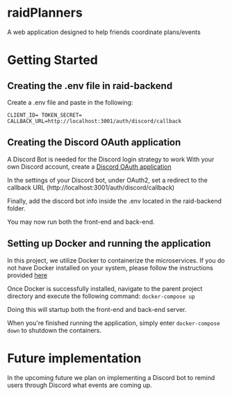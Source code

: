 ﻿# raidPlanners
A web application designed to help friends coordinate plans/events 

# Getting Started

## Creating the .env file in raid-backend

Create a .env file and paste in the following:

`CLIENT_ID= TOKEN_SECRET= CALLBACK_URL=http://localhost:3001/auth/discord/callback`

## Creating the Discord OAuth application
A Discord Bot  is needed for the Discord login strategy to work
With your own Discord account, create a [Discord OAuth application](https://discord.com/developers/docs/intro)

In the settings of your Discord bot, under OAuth2, set a redirect to the callback URL (http://localhost:3001/auth/discord/callback)

Finally, add the discord bot info inside the .env located in the raid-backend folder. 

You may now run both the front-end and back-end. 

## Setting up Docker and running the application
In this project, we utilize Docker to containerize the microservices. If you do not have Docker installed on your system, please follow the instructions provided [here](https://docs.docker.com/get-started/)

Once Docker is successfully installed, navigate to the parent project directory and execute the following command:
`docker-compose up`

Doing this will startup both the front-end and back-end server.

When you're finished running the application, simply enter `docker-compose down` to shutdown the containers.

# Future implementation

In the upcoming future we plan on implementing a Discord bot to remind users through Discord what events are coming up. 
